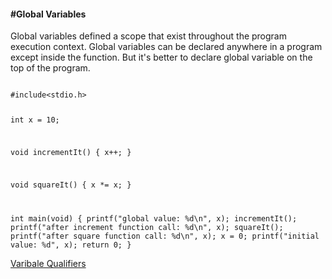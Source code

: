 <h4>#Global Variables</h4>
<p>Global variables defined a scope that exist throughout the program execution context. Global variables can be declared anywhere in a program except inside the function. But it's better to declare global variable on the top of the program.</p>

<code>
#include&lt;stdio.h&gt;

int x = 10;

void incrementIt() {
	x++;
}

void squareIt() {
	x *= x;
}

int main(void) { 
	printf("global value: %d\n", x);
	incrementIt();
	printf("after increment function call: %d\n", x);
	squareIt();
	printf("after square function call: %d\n", x);
	x = 0;
	printf("initial value: %d", x);
	return 0;
}
</code>

<a href="#" class="post pull-right btn btn-sm btn-info" id="variable_qualifiers">Varibale Qualifiers <span class="glyphicon glyphicon-forward"></span></a><br><br><br><br><br>